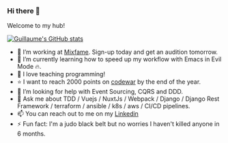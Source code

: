 ### Hi there 👋

Welcome to my hub!

[![Guillaume's GitHub stats](https://github-readme-stats.vercel.app/api?username=gmilon)](https://github.com/anuraghazra/github-readme-stats)


- 🔭 I’m working at [Mixfame](https://mixfame.com). Sign-up today and get an audition tomorrow.
- 🌱 I’m currently learning how to speed up my workflow with Emacs in Evil Mode 🔥.
- 👯 I love teaching programming!
- ⭐ I want to reach 2000 points on [codewar](https://www.codewars.com/users/gmilon) by the end of the year.
- 🤔 I’m looking for help with Event Sourcing, CQRS and DDD.
- 💬 Ask me about TDD / Vuejs / NuxtJs / Webpack / Django / Django Rest Framework / terraform / ansible / k8s / aws / CI/CD pipelines.
- 📫 You can reach out to me on my [Linkedin](https://www.linkedin.com/in/guillaume-milon-315286149/)
- ⚡ Fun fact: I'm a judo black belt but no worries I haven't killed anyone in 6 months.

